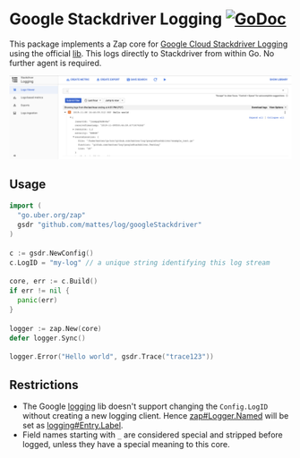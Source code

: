 # Google Stackdriver Logging [![GoDoc](https://godoc.org/github.com/mattes/log/googleStackdriver?status.svg)](https://godoc.org/github.com/mattes/log/googleStackdriver)

This package implements a Zap core for [Google Cloud Stackdriver Logging](https://cloud.google.com/logging/)
using the official [lib](https://godoc.org/cloud.google.com/go/logging).
This logs directly to Stackdriver from within Go. No further agent is required.

![](screenshot.png)

## Usage

```go
import (
  "go.uber.org/zap"
  gsdr "github.com/mattes/log/googleStackdriver"
)

c := gsdr.NewConfig()
c.LogID = "my-log" // a unique string identifying this log stream

core, err := c.Build()
if err != nil {
  panic(err)
}

logger := zap.New(core)
defer logger.Sync()

logger.Error("Hello world", gsdr.Trace("trace123"))
```

## Restrictions

* The Google [logging](https://godoc.org/cloud.google.com/go/logging) lib
  doesn't support changing the `Config.LogID` without creating a new logging client.
  Hence [zap#Logger.Named](https://godoc.org/go.uber.org/zap#Logger.Named) will be
  set as [logging#Entry.Label](https://godoc.org/cloud.google.com/go/logging#Entry).
* Field names starting with `_` are considered special and stripped before logged,
  unless they have a special meaning to this core.
